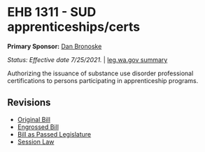 # EHB 1311 - SUD apprenticeships/certs
**Primary Sponsor:** [Dan Bronoske](/person/leg/dan.bronoske.md)

*Status: Effective date 7/25/2021.* | [leg.wa.gov summary](https://app.leg.wa.gov/billsummary?BillNumber=1311&Year=2021)

Authorizing the issuance of substance use disorder professional certifications to persons participating in apprenticeship programs.

## Revisions
* [Original Bill](1/)
* [Engrossed Bill](1/)
* [Bill as Passed Legislature](1/)
* [Session Law](1/)